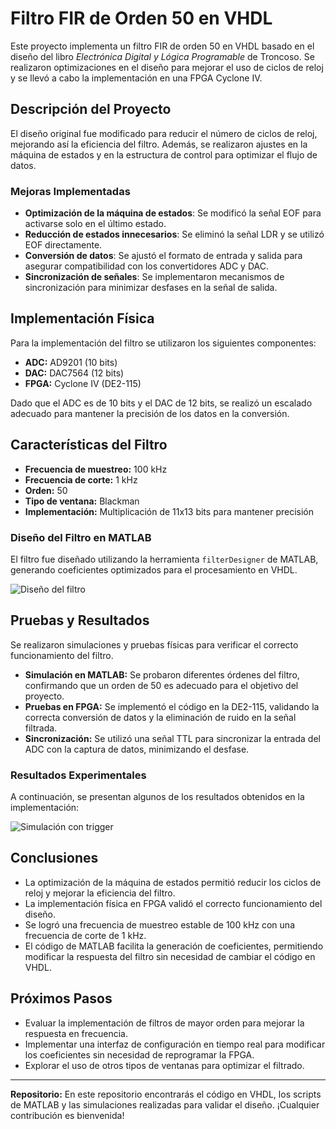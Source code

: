 # Filtro FIR de Orden 50 en VHDL

Este proyecto implementa un filtro FIR de orden 50 en VHDL basado en el diseño del libro *Electrónica Digital y Lógica Programable* de Troncoso. Se realizaron optimizaciones en el diseño para mejorar el uso de ciclos de reloj y se llevó a cabo la implementación en una FPGA Cyclone IV.

## Descripción del Proyecto

El diseño original fue modificado para reducir el número de ciclos de reloj, mejorando así la eficiencia del filtro. Además, se realizaron ajustes en la máquina de estados y en la estructura de control para optimizar el flujo de datos.

### Mejoras Implementadas
- **Optimización de la máquina de estados**: Se modificó la señal EOF para activarse solo en el último estado.
- **Reducción de estados innecesarios**: Se eliminó la señal LDR y se utilizó EOF directamente.
- **Conversión de datos**: Se ajustó el formato de entrada y salida para asegurar compatibilidad con los convertidores ADC y DAC.
- **Sincronización de señales**: Se implementaron mecanismos de sincronización para minimizar desfases en la señal de salida.

## Implementación Física

Para la implementación del filtro se utilizaron los siguientes componentes:

- **ADC:** AD9201 (10 bits)
- **DAC:** DAC7564 (12 bits)
- **FPGA:** Cyclone IV (DE2-115)

Dado que el ADC es de 10 bits y el DAC de 12 bits, se realizó un escalado adecuado para mantener la precisión de los datos en la conversión.

## Características del Filtro

- **Frecuencia de muestreo:** 100 kHz
- **Frecuencia de corte:** 1 kHz
- **Orden:** 50
- **Tipo de ventana:** Blackman
- **Implementación:** Multiplicación de 11x13 bits para mantener precisión

### Diseño del Filtro en MATLAB

El filtro fue diseñado utilizando la herramienta `filterDesigner` de MATLAB, generando coeficientes optimizados para el procesamiento en VHDL.

![Diseño del filtro](https://github.com/user-attachments/assets/b93aa8e9-8ae2-4300-97ec-ccef00ff0740)

## Pruebas y Resultados

Se realizaron simulaciones y pruebas físicas para verificar el correcto funcionamiento del filtro.

- **Simulación en MATLAB:** Se probaron diferentes órdenes del filtro, confirmando que un orden de 50 es adecuado para el objetivo del proyecto.
- **Pruebas en FPGA:** Se implementó el código en la DE2-115, validando la correcta conversión de datos y la eliminación de ruido en la señal filtrada.
- **Sincronización:** Se utilizó una señal TTL para sincronizar la entrada del ADC con la captura de datos, minimizando el desfase.

### Resultados Experimentales

A continuación, se presentan algunos de los resultados obtenidos en la implementación:

![Simulación con trigger](https://github.com/user-attachments/assets/c944c37d-fe39-44e5-bd2c-f7e2601150ee)

## Conclusiones

- La optimización de la máquina de estados permitió reducir los ciclos de reloj y mejorar la eficiencia del filtro.
- La implementación física en FPGA validó el correcto funcionamiento del diseño.
- Se logró una frecuencia de muestreo estable de 100 kHz con una frecuencia de corte de 1 kHz.
- El código de MATLAB facilita la generación de coeficientes, permitiendo modificar la respuesta del filtro sin necesidad de cambiar el código en VHDL.

## Próximos Pasos

- Evaluar la implementación de filtros de mayor orden para mejorar la respuesta en frecuencia.
- Implementar una interfaz de configuración en tiempo real para modificar los coeficientes sin necesidad de reprogramar la FPGA.
- Explorar el uso de otros tipos de ventanas para optimizar el filtrado.

---

**Repositorio:** En este repositorio encontrarás el código en VHDL, los scripts de MATLAB y las simulaciones realizadas para validar el diseño. ¡Cualquier contribución es bienvenida!
